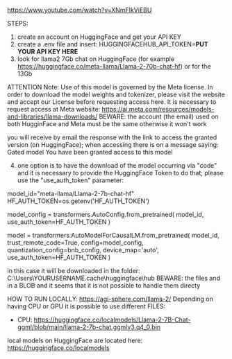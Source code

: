 https://www.youtube.com/watch?v=XNmFIkViEBU

STEPS:

1. create an account on HuggingFace and get your API KEY
2. create a .env file and insert:
   HUGGINGFACEHUB_API_TOKEN=**PUT YOUR API KEY HERE**
3. look for llama2 7Gb chat on HuggingFace (for example https://huggingface.co/meta-llama/Llama-2-70b-chat-hf) or for the 13Gb

ATTENTION
Note: Use of this model is governed by the Meta license. In order to download the model weights and tokenizer, please visit the website and accept our License before requesting access here.
It is necessary to request access at Meta website: https://ai.meta.com/resources/models-and-libraries/llama-downloads/
BEWARE: the account (the email) used on both HugginFace and Meta must be the same otherwise it won't work

you will receive by email the response with the link to access the granted version (on HuggingFace); when accessing there is on a message saying:
Gated model
You have been granted access to this model

4. one option is to have the download of the model occurring via "code" and it is necessary to provide the HuggingFace Token to do that; please use the "use_auth_token" parameter:

model_id="meta-llama/Llama-2-7b-chat-hf"
HF_AUTH_TOKEN=os.getenv('HF_AUTH_TOKEN')

model_config = transformers.AutoConfig.from_pretrained(
model_id,
use_auth_token=HF_AUTH_TOKEN
)

model = transformers.AutoModelForCausalLM.from_pretrained(
model_id,
trust_remote_code=True,
config=model_config,
quantization_config=bnb_config,
device_map='auto',
use_auth_token=HF_AUTH_TOKEN
)

in this case it will be downloaded in the folder: C:\Users\YOURUSERNAME\.cache\huggingface\hub
BEWARE: the files and in a BLOB and it seems that it is not possible to handle them directy

HOW TO RUN LOCALLY: https://agi-sphere.com/llama-2/
Depending on having CPU or GPU it is possible to use different FILES:
- CPU: https://huggingface.co/localmodels/Llama-2-7B-Chat-ggml/blob/main/llama-2-7b-chat.ggmlv3.q4_0.bin

local models on HuggingFace are located here: https://huggingface.co/localmodels
